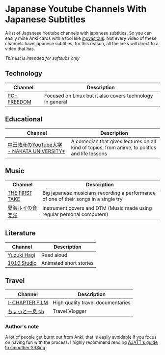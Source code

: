 # Japanase Youtube Channels With Japanese Subtitles
A list of Japanese Youtube channels with japanese subtitles. So you can easily mine Anki cards with a tool like [mpvacious](https://github.com/Ajatt-Tools/mpvacious).
Not every video of these channels have japanese subtitles, for this reason, all the links will direct to a video that has. 

*This list is intended for softsubs only*

## Technology

| Channel | Description   |
| ------------------------------------------------------------------ | --------------------------------------------------- |
| [PC-FREEDOM](https://www.youtube.com/watch?v=hNwAhPsin0I/)        | Focused on Linux but it also covers technology in general|


## Educational

| Channel | Description                                              |
| ------------------------------------------------------------------ | -------------------------------------------------------- |
| [中田敦彦のYouTube大学 - NAKATA UNIVERSITY*](https://www.youtube.com/watch?v=PXtRaM8sZRc)  | A comedian that gives lectures on all kind of topics, from anime, to politics and life lessons |

## Music
| Channel | Description      |
| ------------------------------------------------------------------ | -------------------------------------------------------- |
| [THE FIRST TAKE](https://www.youtube.com/watch?v=0mtHh0k6sVg)  | Big japanese musicians recording a performance of one of their songs in a single try | 
| [夏海ルイの音楽隊](https://www.youtube.com/watch?v=Mh_p3yMmt5k) | Instrument covers and DTM (Music made using regular personal computers) |

## Literature
| Channel | Description      |
| ------------------------------------------------------------------ | -------------------------------------------------------- |
| [Yuzuki Hagi](https://www.youtube.com/watch?v=C342-Uj5nQ0)  | Read aloud | 
| [1010 Studio](https://www.youtube.com/watch?v=OSkQy4EvRnE)  | Animated short stories | 

## Travel
| Channel | Description      |
| --------------------------------------------------------------- | -------------------------------------------------------- |
| [I-CHAPTER FILM ](https://www.youtube.com/watch?v=6ySFvELmPHA)  | High quality travel documentaries | 
| [ちょっと一息 ch](https://www.youtube.com/watch?v=-6ALQf0ICpU) | Travel Vlogger |

### Author's note
A lot of people get burnt out from Anki, that is easily avoidable if you focus on having fun with the process. I highly recommend reading [AJATT's guide to smoother SRSing](http://www.alljapaneseallthetime.com/blog/secrets-to-smoother-srsing-part-1-the-srs-is-a-servant-not-a-master/).
